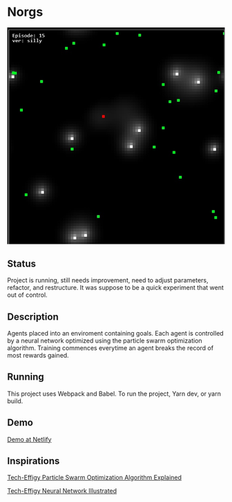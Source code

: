 # Norgs

![screenshot](/screenshot.jpg "Norgs")

## Status

Project is running, still needs improvement, need to adjust parameters, refactor, and restructure.
It was suppose to be a quick experiment that went out of control.

## Description

Agents placed into an enviroment containing goals. Each agent is controlled by a neural network optimized using the particle swarm optimization algorithm. Training commences everytime an agent breaks the record of most rewards gained.

## Running

This project uses Webpack and Babel. To run the project, Yarn dev, or yarn build.

## Demo

[Demo at Netlify](https://norgs.netlify.com/)

## Inspirations

[Tech-Effigy Particle Swarm Optimization Algorithm Explained](https://techeffigytutorials.blogspot.com/2020/04/particle-swarm-optimization-explained_2.html)

[Tech-Effigy Neural Network Illustrated](https://techeffigytutorials.blogspot.com/2015/01/neural-network-illustrated-step-by-step.html)
